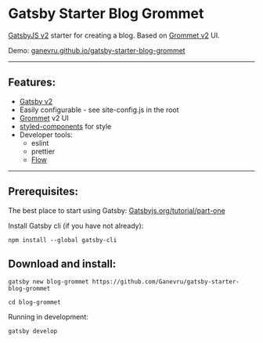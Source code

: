 # Gatsby Starter Blog Grommet

[GatsbyJS v2](https://www.gatsbyjs.org/) starter for creating a blog. Based on [Grommet v2](https://v2.grommet.io/) UI.

Demo: [ganevru.github.io/gatsby-starter-blog-grommet](https://ganevru.github.io/gatsby-starter-blog-grommet/)

---

## Features:

* [Gatsby v2](https://www.gatsbyjs.org/)
* Easily configurable - see site-config.js in the root
* [Grommet](https://v2.grommet.io/) v2 UI
* [styled-components](https://www.styled-components.com) for style
* Developer tools:
  - eslint
  - prettier
  - [Flow](https://flow.org/en/)
  
---

## Prerequisites:

The best place to start using Gatsby: [Gatsbyjs.org/tutorial/part-one](https://www.gatsbyjs.org/tutorial/part-one)

Install Gatsby cli (if you have not already):

```text
npm install --global gatsby-cli
```

## Download and install:

```text
gatsby new blog-grommet https://github.com/Ganevru/gatsby-starter-blog-grommet
```

```text
cd blog-grommet
```

Running in development:

```text
gatsby develop
```
